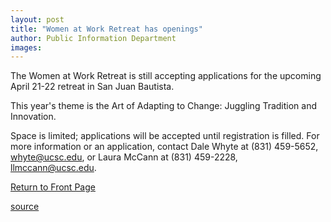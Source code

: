 ```yaml
---
layout: post
title: "Women at Work Retreat has openings"
author: Public Information Department
images:
---
```


The Women at Work Retreat is still accepting applications for the upcoming April 21-22 retreat in San Juan Bautista.

This year's theme is the Art of Adapting to Change: Juggling Tradition and Innovation.  

Space is limited; applications will be accepted until registration is filled. For more information or an application, contact Dale Whyte at (831) 459-5652, [whyte@ucsc.edu][1], or Laura McCann at (831) 459-2228, [llmccann@ucsc.edu][2].

  

[Return to Front Page][3]

[1]: mailto:whyte@ucsc.edu
[2]: mailto:llmccann@ucsc.edu
[3]: http://currents.ucsc.edu/

[source](http://www1.ucsc.edu/currents/04-05/03-28/brief-retreat.asp "Permalink to brief-retreat")
